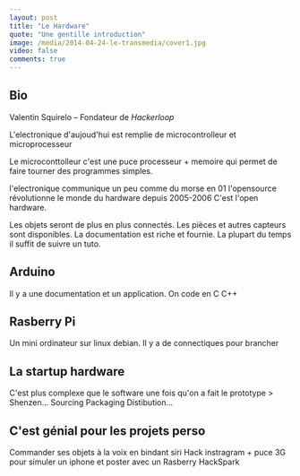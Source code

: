 ```yaml
---
layout: post
title: "Le Hardware"
quote: "Une gentille introduction"
image: /media/2014-04-24-le-transmedia/cover1.jpg
video: false
comments: true
---
```


## Bio

Valentin Squirelo – Fondateur de *Hackerloop*

L'electronique d'aujoud'hui est remplie de microcontrolleur et microprocesseur

Le microconttolleur c'est une puce processeur + memoire qui permet de faire tourner
des programmes simples.

l'electronique communique un peu comme du morse en 01
l'opensource révolutionne le monde du hardware depuis 2005-2006
C'est l'open hardware.

Les objets seront de plus en plus connectés.
Les pièces et autres capteurs sont disponibles.
La documentation est riche et fournie.
La plupart du temps il suffit de suivre un tuto.

## Arduino

Il y a une documentation et un application.
On code en C C++

## Rasberry Pi

Un mini ordinateur sur linux debian.
Il y a de connectiques pour brancher

## La startup hardware

C'est plus complexe que le software une fois qu'on a fait le prototype > Shenzen...
Sourcing Packaging Distibution...


## C'est génial pour les projets perso

Commander ses objets  à la voix en bindant siri
Hack instragram + puce 3G pour simuler un iphone et poster avec un Rasberry
HackSpark

